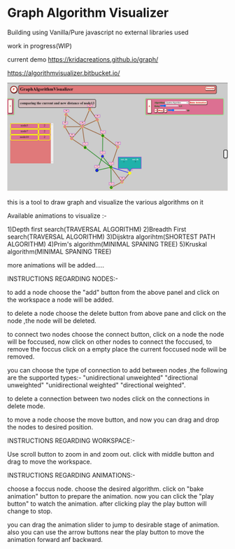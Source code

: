 # Graph Algorithm Visualizer

Building using Vanilla/Pure javascript no external libraries used

work in progress(WIP)

current demo
https://kridacreations.github.io/graph/

https://algorithmvisualizer.bitbucket.io/

![Demo screen shot](images/demo_image.jpg)

this is a tool to draw graph and visualize the various algorithms on it 

Available animations to visualize :-

1)Depth first search(TRAVERSAL ALGORITHM)
2)Breadth First search(TRAVERSAL ALGORITHM)
3)Dijsktra algorihtm(SHORTEST PATH ALGORITHM)
4)Prim's algorithm(MINIMAL SPANING TREE)
5)Kruskal algorithm(MINIMAL SPANING TREE)

more animations will be added.....

INSTRUCTIONS REGARDING NODES:-

to add a node choose the "add" button from the above panel and click on the workspace a node will be added.

to delete a node choose the delete button from above pane and click on the node ,the node will be deleted.

to connect two nodes choose the connect button, click on a node the node will be foccused, now click on other nodes to connect the foccused, to remove the foccus click on a empty place the current foccused node will be removed.

you can choose the type of connection to add between nodes ,the following are the supported types:- "unidirectional unweighted" "directional unweighted" "unidirectional weighted" "directional weighted".

to delete a connection between two nodes click on the connections in delete mode.

to move a node choose the move button, and now you can drag and drop the nodes to desired position.

INSTRUCTIONS REGARDING WORKSPACE:-

Use scroll button to zoom in and zoom out.
click with middle button and drag to move the workspace.


INSTRUCTIONS REGARDING ANIMATIONS:-

choose a foccus node.
choose the desired algorithm.
click on "bake animation" button to prepare the animation.
now you can click the "play button" to watch the animation.
after clicking play the play button will change to stop.

you can drag the animation slider to jump to desirable stage of animation.
also you can use the arrow buttons near the play button to move the animation forward anf backward. 





